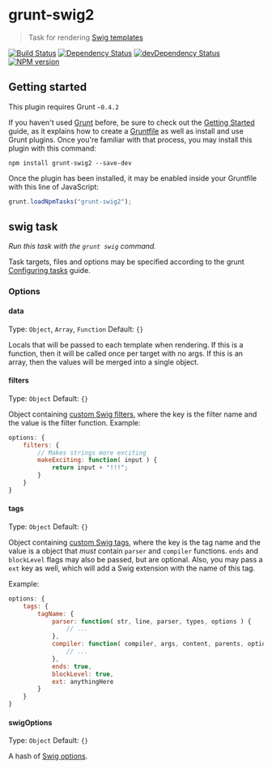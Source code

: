 # grunt-swig2
> Task for rendering [Swig templates](http://paularmstrong.github.io/swig)

[![Build Status](https://img.shields.io/travis/gustavohenke/grunt-swig2.svg?style=flat-square)](https://travis-ci.org/gustavohenke/grunt-swig2)
[![Dependency Status](https://img.shields.io/david/gustavohenke/grunt-swig2.svg?style=flat-square)](https://david-dm.org/gustavohenke/grunt-swig2)
[![devDependency Status](https://img.shields.io/david/dev/gustavohenke/grunt-swig2.svg?style=flat-square)](https://david-dm.org/gustavohenke/grunt-swig2#info=devDependencies)
[![NPM version](https://img.shields.io/npm/v/grunt-swig2.svg?style=flat-square)](http://badge.fury.io/js/grunt-swig2)

## Getting started
This plugin requires Grunt `~0.4.2`

If you haven't used [Grunt](http://gruntjs.com/) before, be sure to check out the [Getting Started](http://gruntjs.com/getting-started) guide, as it explains how to create a [Gruntfile](http://gruntjs.com/sample-gruntfile) as well as install and use Grunt plugins. Once you're familiar with that process, you may install this plugin with this command:

```shell
npm install grunt-swig2 --save-dev
```

Once the plugin has been installed, it may be enabled inside your Gruntfile with this line of JavaScript:

```js
grunt.loadNpmTasks("grunt-swig2");
```

## swig task
_Run this task with the `grunt swig` command._

Task targets, files and options may be specified according to the grunt [Configuring tasks](http://gruntjs.com/configuring-tasks) guide.

### Options
#### data
Type: `Object`, `Array`, `Function`
Default: `{}`

Locals that will be passed to each template when rendering. If this is a function, then it will be called once per target with no args.
If this is an array, then the values will be merged into a single object.

#### filters
Type: `Object`
Default: `{}`

Object containing [custom Swig filters](http://paularmstrong.github.io/swig/docs/extending/#filters), where the key is the filter name and the value is the filter function.
Example:

```javascript
options: {
    filters: {
        // Makes strings more exciting
        makeExciting: function( input ) {
            return input + "!!!";
        }
    }
}
```

#### tags
Type: `Object`
Default: `{}`

Object containing [custom Swig tags](http://paularmstrong.github.io/swig/docs/extending/#tags), where the key is the tag name and the value is a object that _must_ contain `parser` and `compiler` functions. `ends` and `blockLevel` flags may also be passed, but are optional.
Also, you may pass a `ext` key as well, which will add a Swig extension with the name of this tag.

Example:

```javascript
options: {
    tags: {
        tagName: {
            parser: function( str, line, parser, types, options ) {
                // ...
            },
            compiler: function( compiler, args, content, parents, options, blockName ) {
                // ...
            },
            ends: true,
            blockLevel: true,
            ext: anythingHere
        }
    }
}
```

#### swigOptions
Type: `Object`
Default: `{}`

A hash of [Swig options](http://paularmstrong.github.io/swig/docs/api/#SwigOpts).

